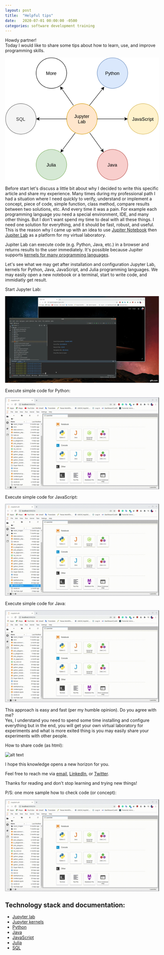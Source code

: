 ```yaml
---
layout: post
title:  "Helpful tips"
date:   2020-07-01 00:00:00 -0500
categories: software development training 
---
```

Howdy partner! <br>
Today I would like to share some tips about how to learn, use, and improve programming skills.

![helpful-tips](/assets/helpful-tips-diagram.png "Helpful tips diagram")   

Before start let's discuss a little bit about why I decided to write this specific article and share my experience. Many times during my professional path I had a situation where I need quickly to verify, understand or implement a concept, piece of code, simple function, class method, compare results between two solutions, etc. And every time it was a pain. For example each programming language you need a special environment, IDE, and many other things. But I don't want spend my time to deal with all these things. I need one solution for everything, and it should be fast, robust, and useful. This is the reason why I came up with an idea to use [Jupiter Notebook](https://jupyter.org/) then [Jupiter Lab](https://jupyter.org/install.html) as a platform for my virtual laboratory.

Jupiter Lab can execute code (e.g. Python, Java, etc.) in a browser and returns results to the user immediately. It's possible because Jupiter supports [kernels for many programming languages](https://github.com/jupyter/jupyter/wiki/Jupyter-kernels).

Let's see what we may get after installation and configuration Jupyter Lab, kernels for Python, Java, JavaScript, and Julia programming languages.
We may easily open a new notebook or a terminal, start to write code, and immidiatly get result.

Start Jupyter Lab:

![alt text](/assets/start-jupyter-lab.gif "Start Jupyter Lab")

Execute simple code for Python:

![alt text](/assets/python-code.gif "Python code samlpe")

Execute simple code for JavaScript:

![alt text](/assets/javascript-code.gif "JavaScript code samlpe")

Execute simple code for Java:

![alt text](/assets/java-code.gif "Java code samlpe")

This approach is easy and fast (per my humble opinion). Do you agree with me? <br>
Yes, I understand you need to spend some time installing and configure everything but in the end, you will get your own virtual laboratory for experiments and what is more exited thing is you may easily share your experiments with other people.

How to share code (as html):

![alt text](/assets/share-code-via-html.gif "Share code via html sample")

I hope this knowledge opens a new horizon for you. <br>

Feel free to reach me via [email](mailto:baur.urazalinov@gmail.com), [LinkedIn](https://www.linkedin.com/in/burazalinov), or [Twitter](https://www.twitter.com/BaurDotPy). <br>

Thanks for reading and don't stop learning and trying new things! <br>

P/S: one more sample how to check code (or concept):

![alt text](/assets/python-code-2.gif "Python code samlpe 2")

## Technology stack and documentation:
 - [Jupyter lab](https://jupyterlab.readthedocs.io/en/stable/)
 - [Jupyter kernels](https://github.com/jupyter/jupyter/wiki/Jupyter-kernels)
 - [Python](https://www.python.org/)
 - [Java](https://www.java.com/en/)
 - [JavaScript](https://www.javascript.com/)
 - [Julia](https://julialang.org/)
 - [SQL](https://www.w3schools.com/sql/)
